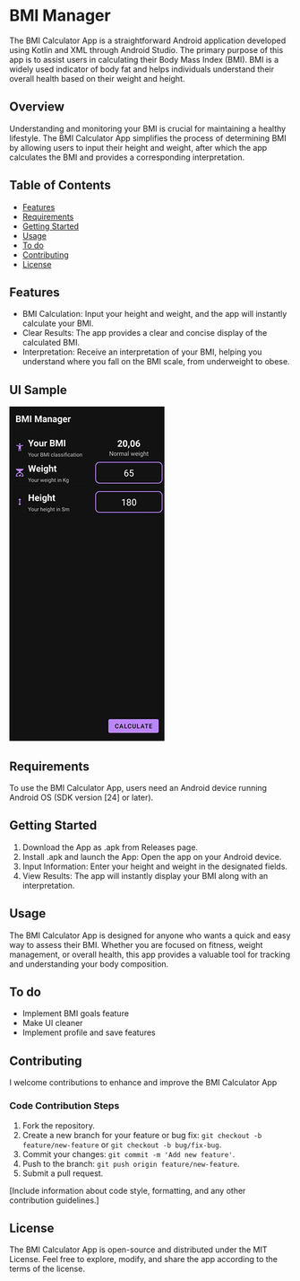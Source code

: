 
# BMI Manager
The BMI Calculator App is a straightforward Android application developed using Kotlin and XML through Android Studio. The primary purpose of this app is to assist users in calculating their Body Mass Index (BMI). BMI is a widely used indicator of body fat and helps individuals understand their overall health based on their weight and height.
## Overview
Understanding and monitoring your BMI is crucial for maintaining a healthy lifestyle. The BMI Calculator App simplifies the process of determining BMI by allowing users to input their height and weight, after which the app calculates the BMI and provides a corresponding interpretation.
## Table of Contents

- [Features](#features)
- [Requirements](#requirements)
- [Getting Started](#getting-started)
- [Usage](#usage)
- [To do](#to-do)
- [Contributing](#contributing)
- [License](#license)

## Features
- BMI Calculation: Input your height and weight, and the app will instantly calculate your BMI.
- Clear Results: The app provides a clear and concise display of the calculated BMI.
- Interpretation: Receive an interpretation of your BMI, helping you understand where you fall on the BMI scale, from underweight to obese.
## UI Sample
![Test UI](/images/BMISsh.jpg)
## Requirements

To use the BMI Calculator App, users need an Android device running Android OS (SDK version [24] or later).

## Getting Started

1. Download the App as .apk from Releases page.
2. Install .apk and launch the App: Open the app on your Android device.
3. Input Information: Enter your height and weight in the designated fields.
4. View Results: The app will instantly display your BMI along with an interpretation.

## Usage

The BMI Calculator App is designed for anyone who wants a quick and easy way to assess their BMI. Whether you are focused on fitness, weight management, or overall health, this app provides a valuable tool for tracking and understanding your body composition.

## To do

- Implement BMI goals feature
- Make UI cleaner
- Implement profile and save features

## Contributing

I welcome contributions to enhance and improve the BMI Calculator App

### Code Contribution Steps

1. Fork the repository.
2. Create a new branch for your feature or bug fix: `git checkout -b feature/new-feature` or `git checkout -b bug/fix-bug`.
3. Commit your changes: `git commit -m 'Add new feature'`.
4. Push to the branch: `git push origin feature/new-feature`.
5. Submit a pull request.

[Include information about code style, formatting, and any other contribution guidelines.]

## License
The BMI Calculator App is open-source and distributed under the MIT License. Feel free to explore, modify, and share the app according to the terms of the license.

